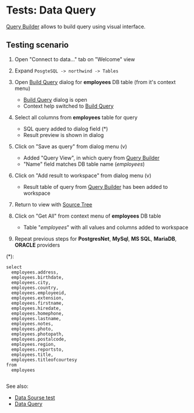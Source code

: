 <!-- TITLE: Tests: Build Query -->
<!-- SUBTITLE: -->

# Tests: Data Query

[Query Builder](../dialogs/query-builder.md) allows to build query using visual interface.

## Testing scenario

1. Open "Connect to data..." tab on "Welcome" view

1. Expand ```PosgteSQL -> northwind -> Tables```

1. Open [Build Query](../dialogs/query-builder.md) dialog for **employees** DB table (from it's context menu)
   * [Build Query](../dialogs/query-builder.md) dialog is open
   * Context help switched to [Build Query](../dialogs/query-builder.md)

1. Select all columns from **employees** table for query
   * SQL query added to dialog field (*)
   * Result preview is shown in dialog

1. Click on "Save as query" from dialog menu (v)
   * Added "Query View", in which query from [Query Builder](../dialogs/query-builder.md)
   * "Name" field matches DB table name (*employees*)

1. Click on "Add result to workspace" from dialog menu (v)
   * Result table of query from [Query Builder](../dialogs/query-builder.md) has been added to workspace

1. Return to view with [Source Tree](../entities/data-source)

1. Click on "Get All" from context menu of **employees** DB table
   * Table "*employees*" with all values ​​and columns added to workspace

1. Repeat previous steps for **PostgresNet**, **MySql**, **MS SQL**, **MariaDB**, **ORACLE** providers

(*):
```
select 
  employees.address,
  employees.birthdate,
  employees.city,
  employees.country,
  employees.employeeid,
  employees.extension,
  employees.firstname,
  employees.hiredate,
  employees.homephone,
  employees.lastname,
  employees.notes,
  employees.photo,
  employees.photopath,
  employees.postalcode,
  employees.region,
  employees.reportsto,
  employees.title,
  employees.titleofcourtesy
from
  employees
  
```
See also:

 * [Data Sourse test](../tests/data-source-test.md)
 * [Data Query](../entities/data-query.md)
